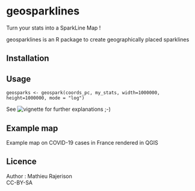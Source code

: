# geosparklines

Turn your stats into a SparkLine Map !

geosparklines is an R package to create geographically placed sparklines

## Installation

## Usage

	geosparks <- geospark(coords_pc, my_stats, width=1000000, height=1000000, mode = "log")

See ![vignette](http://google.fr) for further explanations ;-)

## Example map
Example map on COVID-19 cases in France rendered in QGIS

## Licence
Author : Mathieu Rajerison  
CC-BY-SA